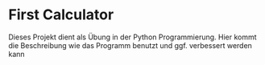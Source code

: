 # First Calculator

Dieses Projekt dient als Übung in der Python Programmierung. 
Hier kommt die Beschreibung wie das Programm benutzt und ggf. verbessert werden kann
